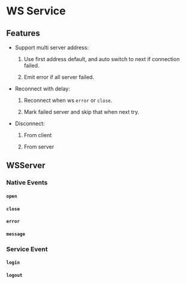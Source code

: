 # WS Service

## Features

- Support multi server address:

  1. Use first address default, and auto switch to next if connection failed.

  2. Emit error if all server failed.

- Reconnect with delay:

  1. Reconnect when ws `error` or `close`.

  2. Mark failed server and skip that when next try.

- Disconnect:

  1. From client

  2. From server

## WSServer

### Native Events

#### `open`

#### `close`

#### `error`

#### `message`

### Service Event

#### `login`

#### `logout`
